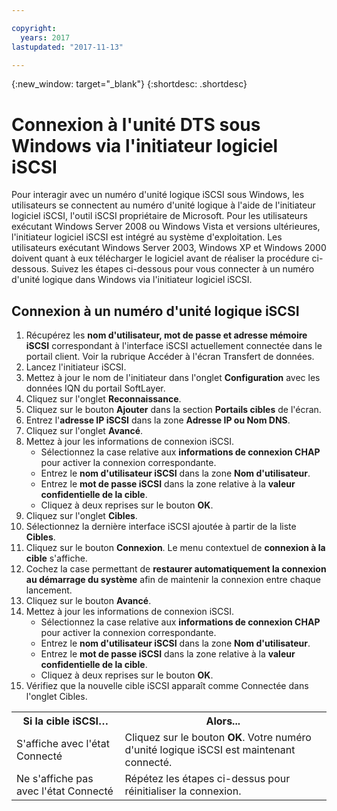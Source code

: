 ```yaml
---

copyright:
  years: 2017
lastupdated: "2017-11-13"

---
```

{:new_window: target="_blank"}
{:shortdesc: .shortdesc}

# Connexion à l'unité DTS sous Windows via l'initiateur logiciel iSCSI 

Pour interagir avec un numéro d'unité logique iSCSI sous Windows, les utilisateurs se connectent au numéro d'unité logique à l'aide de l'initiateur logiciel iSCSI, l'outil iSCSI propriétaire de Microsoft. Pour les utilisateurs exécutant Windows Server 2008 ou Windows Vista et versions ultérieures, l'initiateur logiciel iSCSI est intégré au système d'exploitation. Les utilisateurs exécutant Windows Server 2003, Windows XP et Windows 2000 doivent quant à eux télécharger le logiciel avant de réaliser la procédure ci-dessous. Suivez les étapes ci-dessous pour vous connecter à un numéro d'unité logique dans Windows via l'initiateur logiciel iSCSI.

## Connexion à un numéro d'unité logique iSCSI

1. Récupérez les **nom d'utilisateur, mot de passe et adresse mémoire iSCSI** correspondant à l'interface iSCSI actuellement connectée dans le portail client. Voir la rubrique Accéder à l'écran Transfert de données.
2. Lancez l'initiateur iSCSI.
3. Mettez à jour le nom de l'initiateur dans l'onglet **Configuration** avec les données IQN du portail SoftLayer.
4. Cliquez sur l'onglet **Reconnaissance**.
5. Cliquez sur le bouton **Ajouter** dans la section **Portails cibles** de l'écran.
6. Entrez l'**adresse IP iSCSI** dans la zone **Adresse IP ou Nom DNS**.
7. Cliquez sur l'onglet **Avancé**.
8. Mettez à jour les informations de connexion iSCSI.
   - Sélectionnez la case relative aux **informations de connexion CHAP** pour activer la connexion correspondante.
   - Entrez le **nom d'utilisateur iSCSI** dans la zone **Nom d'utilisateur**.
   - Entrez le **mot de passe iSCSI** dans la zone relative à la **valeur confidentielle de la cible**.
   - Cliquez à deux reprises sur le bouton **OK**.
9. Cliquez sur l'onglet **Cibles**.
10. Sélectionnez la dernière interface iSCSI ajoutée à partir de la liste **Cibles**.
11. Cliquez sur le bouton **Connexion**. Le menu contextuel de **connexion à la cible** s'affiche.
12. Cochez la case permettant de **restaurer automatiquement la connexion au démarrage du système** afin de maintenir la connexion entre chaque lancement.
13. Cliquez sur le bouton **Avancé**.
14. Mettez à jour les informations de connexion iSCSI.
    - Sélectionnez la case relative aux **informations de connexion CHAP** pour activer la connexion correspondante.
    - Entrez le **nom d'utilisateur iSCSI** dans la zone **Nom d'utilisateur**.
    - Entrez le **mot de passe iSCSI** dans la zone relative à la **valeur confidentielle de la cible**.
    - Cliquez à deux reprises sur le bouton **OK**.
15. Vérifiez que la nouvelle cible iSCSI apparaît comme Connectée dans l'onglet Cibles.

<table>
<tbody>
<tr>
<th>Si la cible iSCSI…</th><th>Alors...</th></tr>
<tr><td>S'affiche avec l'état Connecté</td><td>Cliquez sur le bouton <strong>OK</strong>. Votre numéro d'unité logique iSCSI est maintenant connecté. </td></tr>
<tr><td>Ne s'affiche pas avec l'état Connecté</td><td>Répétez les étapes ci-dessus pour réinitialiser la connexion.</td></tr></tbody></table>
